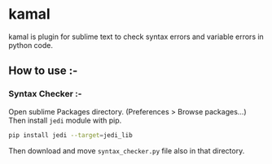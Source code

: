# kamal

kamal is plugin for sublime text to check syntax errors and variable errors in python code.

## How to use :-

### Syntax Checker :-

Open sublime Packages directory. (Preferences > Browse packages...) Then install `jedi` module with pip.
```bash
pip install jedi --target=jedi_lib
```
Then download and move `syntax_checker.py` file also in that directory.
